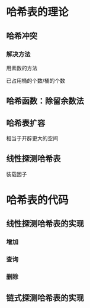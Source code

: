 # 哈希表的理论

## 哈希冲突

### 解决方法

用素数的方法

已占用桶的个数/桶的个数



## 哈希函数：除留余数法

## 哈希表扩容

相当于开辟更大的空间

## 线性探测哈希表

 装载因子

# 哈希表的代码

## 线性探测哈希表的实现

### 增加

### 查询

### 删除 

## 链式探测哈希表的实现